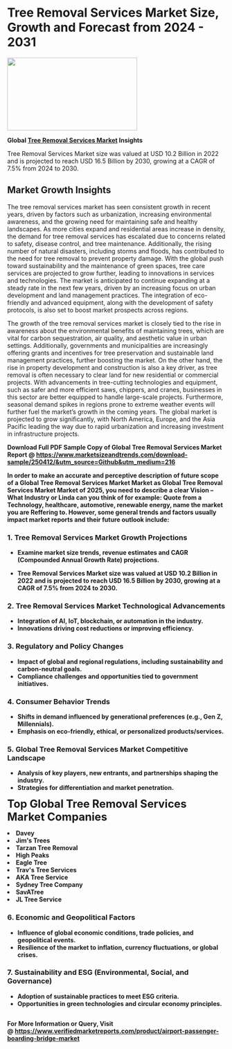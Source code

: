 <H1>Tree Removal Services Market Size, Growth and Forecast from 2024 - 2031</H1><img class="aligncenter size-medium wp-image-584254" src="https://thirdeyenews.in/wp-content/uploads/2024/09/Global-Market-Research-300x168.jpeg" alt="" width="300" height="168" /><p><strong>Global&nbsp;<a href="https://www.marketsizeandtrends.com/download-sample/250412/&amp;utm_source=Github&utm_medium=216">Tree Removal Services Market</a> Insights</strong></p><p>Tree Removal Services Market size was valued at USD 10.2 Billion in 2022 and is projected to reach USD 16.5 Billion by 2030, growing at a CAGR of 7.5% from 2024 to 2030.</p><p><h2>Market Growth Insights</h2> <p>The tree removal services market has seen consistent growth in recent years, driven by factors such as urbanization, increasing environmental awareness, and the growing need for maintaining safe and healthy landscapes. As more cities expand and residential areas increase in density, the demand for tree removal services has escalated due to concerns related to safety, disease control, and tree maintenance. Additionally, the rising number of natural disasters, including storms and floods, has contributed to the need for tree removal to prevent property damage. With the global push toward sustainability and the maintenance of green spaces, tree care services are projected to grow further, leading to innovations in services and technologies. The market is anticipated to continue expanding at a steady rate in the next few years, driven by an increasing focus on urban development and land management practices. The integration of eco-friendly and advanced equipment, along with the development of safety protocols, is also set to boost market prospects across regions.</p> <p><strong></strong></p> <p>The growth of the tree removal services market is closely tied to the rise in awareness about the environmental benefits of maintaining trees, which are vital for carbon sequestration, air quality, and aesthetic value in urban settings. Additionally, governments and municipalities are increasingly offering grants and incentives for tree preservation and sustainable land management practices, further boosting the market. On the other hand, the rise in property development and construction is also a key driver, as tree removal is often necessary to clear land for new residential or commercial projects. With advancements in tree-cutting technologies and equipment, such as safer and more efficient saws, chippers, and cranes, businesses in this sector are better equipped to handle large-scale projects. Furthermore, seasonal demand spikes in regions prone to extreme weather events will further fuel the market’s growth in the coming years. The global market is projected to grow significantly, with North America, Europe, and the Asia Pacific leading the way due to rapid urbanization and increasing investment in infrastructure projects.</p> <p><strong></p><p><span class=""><strong>Download Full PDF Sample Copy of Global Tree Removal Services Market Report</strong> @ <a href="https://www.marketsizeandtrends.com/download-sample/250412/&amp;utm_source=Github&utm_medium=216" target="_blank">https://www.marketsizeandtrends.com/download-sample/250412/&amp;utm_source=Github&utm_medium=216</a></span></p><p>In order to make an accurate and perceptive description of future scope of a Global&nbsp;Tree Removal Services Market Market as Global&nbsp;Tree Removal Services Market Market of 2025, you need to describe a clear Vision &ndash; What Industry or Linda can you think of for example: Quote from a Technology, healthcare, automotive, renewable energy, name the market you are Reffering to. However, some general trends and factors usually impact market reports and their future outlook include:</p><h3>1.&nbsp;<strong>Tree Removal Services Market Growth Projections</strong></h3><ul><li>Examine market size trends, revenue estimates and CAGR (Compounded Annual Growth Rate) projections.</li><li><p>Tree Removal Services Market size was valued at USD 10.2 Billion in 2022 and is projected to reach USD 16.5 Billion by 2030, growing at a CAGR of 7.5% from 2024 to 2030.</p></li></ul><h3>2.&nbsp;<strong>Tree Removal Services Market Technological Advancements</strong></h3><ul><li>Integration of AI, IoT, blockchain, or automation in the industry.</li><li>Innovations driving cost reductions or improving efficiency.</li></ul><h3>3.&nbsp;<strong>Regulatory and Policy Changes</strong></h3><ul><li>Impact of global and regional regulations, including sustainability and carbon-neutral goals.</li><li>Compliance challenges and opportunities tied to government initiatives.</li></ul><h3>4.&nbsp;<strong>Consumer Behavior Trends</strong></h3><ul><li>Shifts in demand influenced by generational preferences (e.g., Gen Z, Millennials).</li><li>Emphasis on eco-friendly, ethical, or personalized products/services.</li></ul><h3>5.&nbsp;<strong>Global Tree Removal Services Market Competitive Landscape</strong></h3><ul><li>Analysis of key players, new entrants, and partnerships shaping the industry.</li><li>Strategies for differentiation and market penetration.</li></ul><p data-pm-slice="1 1 []"><span style="color: inherit; font-family: inherit; font-size: 25px;">Top Global Tree Removal Services Market Companies</span></p><div class="" data-test-id=""><p><li>Davey</li><li> Jim's Trees</li><li> Tarzan Tree Removal</li><li> High Peaks</li><li> Eagle Tree</li><li> Trav's Tree Services</li><li> AKA Tree Service</li><li> Sydney Tree Company</li><li> SavATree</li><li> JL Tree Service</li></p></div><h3>6.&nbsp;<strong>Economic and Geopolitical Factors</strong></h3><ul><li>Influence of global economic conditions, trade policies, and geopolitical events.</li><li>Resilience of the market to inflation, currency fluctuations, or global crises.</li></ul><h3>7.&nbsp;<strong>Sustainability and ESG (Environmental, Social, and Governance)</strong></h3><ul><li>Adoption of sustainable practices to meet ESG criteria.</li><li>Opportunities in green technologies and circular economy principles.</li></ul><h2><strong style="font-size: 14px;">For More Information or Query, Visit @&nbsp;</strong><a style="background-color: #ffffff; font-size: 14px;" href="https://www.marketsizeandtrends.com/report/tree-removal-services-market/" target="_blank">https://www.verifiedmarketreports.com/product/airport-passenger-boarding-bridge-market</a></h2>
